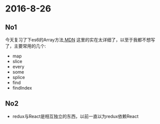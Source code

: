 # 2016-8-26

## No1

今天复习了下es6的Array方法,[MDN](https://developer.mozilla.org/en-US/docs/Web/JavaScript/Reference/Global_Objects/Array) 这里的实在太详细了，以至于我都不想写了，主要常用的几个:

 - map
 - slice
 - every
 - some
 - splice
 - find
 - findIndex


## No2

 - redux与React是相互独立的东西，以前一直以为redux依赖React
